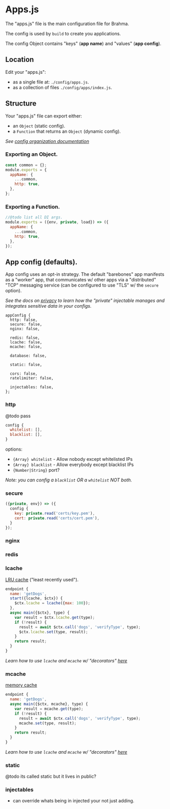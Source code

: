 # Apps.js

The "apps.js" file is the main configuration file for Brahma.

The config is used by `build` to create you applications.

The config Object contains "keys" (**app name**) and "values" (**app config**).

## Location
Edit your "apps.js":
- as a single file at: `./config/apps.js`.
- as a collection of files `./config/apps/index.js`.

## Structure
Your "apps.js" file can export either:
- an `Object` (static config).
- a `Function` that returns an `Object` (dynamic config).

*See [config organization documentation](@todo)*

### Exporting an Object.
```javascript
const common = {};
module.exports = {
  appName: {
    ...common,
    http: true,
  },
};
```

### Exporting a Function.
```javascript
//@todo list all DI args.
module.exports = ({env, private, load}) => ({
  appName: {
    ...common,
    http: true,
  },
});
```


## App config (defaults).
App config uses an opt-in strategy. The default "barebones" app manifests as a "worker" app, that communicates w/ other apps via a "distributed" "TCP" messaging service (can be configured to use "TLS" w/ the `secure` option).

*See the docs on [privacy](@todo) to learn how the "private" injectable manages and integrates sensitive data in your configs.*
```
appConfig {
  http: false,
  secure: false,
  nginx: false,

  redis: false,
  lcache: false,
  mcache: false,

  database: false,

  static: false,

  cors: false,
  ratelimiter: false,

  injectables: false,
};
```

### http
@todo pass
```javascript
config {
  whitelist: [],
  blacklist: [],
}
```
options:
- `{Array} whitelist` - Allow nobody except whitelisted IPs
- `{Array} blacklist` - Allow everybody except blacklist IPs
- `{Number|String}` port?

*Note: you can config a `blacklist` OR a `whitelist` NOT both.*
### secure
```javascript
({private, env}) => ({
  config {
    key: private.read('certs/key.pem'),
    cert: private.read('certs/cert.pem'),
  }
});
```

### nginx

### redis

### lcache
[LRU cache](https://github.com/isaacs/node-lru-cache) ("least recently used").

```javascript
endpoint {
  name: 'getDogs',
  start({lcache, $ctx}) {
    $ctx.lcache = lcache({max: 100});
  },
  async main({$ctx}, type) {
    var result = $ctx.lcache.get(type);
    if (!result) {
      result = await $ctx.call('dogs', 'verifyType', type);
      $ctx.lcache.set(type, result);
    }
    return result;
  }
}
```
*Learn how to use `lcache` and `mcache` w/ "decorators" [here](@todo)*

### mcache
[memory cache](https://github.com/ptarjan/node-cache)
```javascript
endpoint {
  name: 'getDogs',
  async main({$ctx, mcache}, type) {
    var result = mcache.get(type);
    if (!result) {
      result = await $ctx.call('dogs', 'verifyType', type);
      mcache.set(type, result);
    }
    return result;
  }
}
```
*Learn how to use `lcache` and `mcache` w/ "decorators" [here](@todo)*

### static
@todo its called static but it lives in public?


### injectables
- can override whats being in injected your not just adding.
